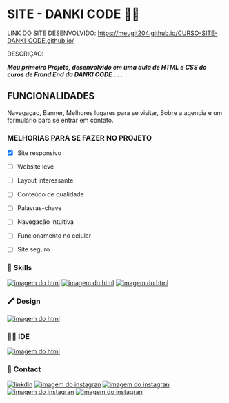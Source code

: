 # SITE - DANKI CODE 👨‍💻
LINK DO SITE DESENVOLVIDO: https://meugit204.github.io/CURSO-SITE-DANKI_CODE.github.io/

DESCRIÇAO:

 ***Meu primeiro Projeto, desenvolvido em uma aula de HTML e CSS do curos de Frond End da DANKI CODE***
 .
 .
 .
 ## FUNCIONALIDADES
 
 Navegaçao, Banner, Melhores lugares para se visitar, Sobre a agencia e um formulário para se entrar em contato.
 
 ### MELHORIAS PARA SE FAZER NO PROJETO
 - [x] Site responsivo
 - [ ] Website leve
 - [ ] Layout interessante
 - [ ] Conteúdo de qualidade
 - [ ] Palavras-chave
 - [ ] Navegação intuitiva
 - [ ] Funcionamento no celular
 - [ ] Site seguro


### 🚀 Skills

[![imagem do html](https://img.shields.io/badge/HTML-239120?style=for-the-badge&logo=html5&logoColor=white)](#)
[![imagem do html](https://img.shields.io/badge/CSS-239120?&style=for-the-badge&logo=css3&logoColor=white)](#)
[![imagem do html](https://img.shields.io/badge/GIT-E44C30?style=for-the-badge&logo=git&logoColor=white)](#)

### 🖍 Design

[![imagem do html](https://img.shields.io/badge/Figma-F24E1E?style=for-the-badge&logo=figma&logoColor=white)](#)


### 👩‍💻 IDE

[![imagem do html](https://img.shields.io/badge/Visual_Studio_Code-0078D4?style=for-the-badge&logo=visual%20studio%20code&logoColor=white)](#)

### 📱 Contact

  [![linkdin](https://img.shields.io/badge/LinkedIn-0077B5?style=for-the-badge&logo=linkedin&logoColor=white)](https://www.linkedin.com/in/ricardo-vieira-penha/)
[![imagem do instagran](https://img.shields.io/badge/Instagram-E4405F?style=for-the-badge&logo=instagram&logoColor=white)](https://www.instagram.com/kadu_vieira_rv/)
[![imagem do instagran](https://img.shields.io/badge/Gmail-D14836?style=for-the-badge&logo=gmail&logoColor=white)](<mailto:ricardo.dev.of@gmail.com>)
[![imagem do instagran](https://img.shields.io/badge/WhatsApp-25D366?style=for-the-badge&logo=whatsapp&logoColor=white)](https://wa.me/5598984178259)
[![imagem do instagran](https://img.shields.io/badge/website-000000?style=for-the-badge&logo=About.me&logoColor=white)](#)
